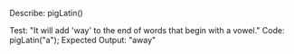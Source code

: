 
Describe: pigLatin()

Test: "It will add 'way' to the end of words that begin with a vowel."
Code: pigLatin("a");
Expected Output: "away"